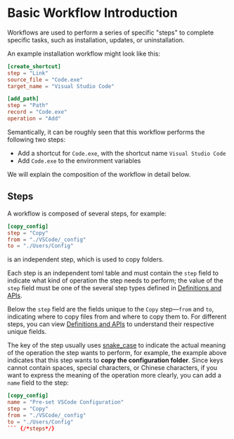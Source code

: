 # Basic Workflow Introduction

Workflows are used to perform a series of specific "steps" to complete specific tasks, such as installation, updates, or uninstallation.

An example installation workflow might look like this:
```toml
[create_shortcut]
step = "Link"
source_file = "Code.exe"
target_name = "Visual Studio Code"

[add_path]
step = "Path"
record = "Code.exe"
operation = "Add"
```
Semantically, it can be roughly seen that this workflow performs the following two steps:
* Add a shortcut for `Code.exe`, with the shortcut name `Visual Studio Code`
* Add `Code.exe` to the environment variables

We will explain the composition of the workflow in detail below.

## Steps
A workflow is composed of several steps, for example:
```toml
[copy_config]
step = "Copy"
from = "./VSCode/_config"
to = "./Users/Config"
```
is an independent step, which is used to copy folders.

Each step is an independent toml table and must contain the `step` field to indicate what kind of operation the step needs to perform; the value of the `step` field must be one of the several step types defined in [Definitions and APIs](/nep/definition/4-steps).

Below the `step` field are the fields unique to the `Copy` step—`from` and `to`, indicating where to copy files from and where to copy them to. For different steps, you can view [Definitions and APIs](/nep/definition/4-steps) to understand their respective unique fields.

The key of the step usually uses [snake_case](https://en.wikipedia.org/wiki/Snake_case) to indicate the actual meaning of the operation the step wants to perform, for example, the example above indicates that this step wants to **copy the configuration folder**. Since keys cannot contain spaces, special characters, or Chinese characters, if you want to express the meaning of the operation more clearly, you can add a `name` field to the step:
```toml
[copy_config]
name = "Pre-set VSCode Configuration"
step = "Copy"
from = "./VSCode/_config"
to = "./Users/Config"
``` {/*steps*/}
